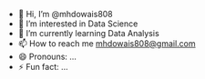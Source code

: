 - 👋 Hi, I’m @mhdowais808
- 👀 I’m interested in Data Science
- 🌱 I’m currently learning Data Analysis
- 📫 How to reach me mhdowais808@gmail.com
- 😄 Pronouns: ...
- ⚡ Fun fact: ...

<!---
mhdowais808/mhdowais808 is a ✨ special ✨ repository because its `README.md` (this file) appears on your GitHub profile.
You can click the Preview link to take a look at your changes.
--->
